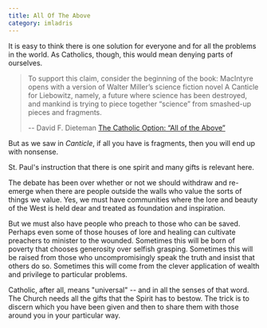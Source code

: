 ```yaml
---
title: All Of The Above
category: imladris
---
```


It is easy to think there is one solution for everyone and for all the
problems in the world. As Catholics, though, this would mean denying
parts of ourselves.

<!--more-->

> To support this claim, consider the beginning of the book: MacIntyre
>   opens with a version of Walter Miller’s science fiction novel A
>   Canticle for Liebowitz, namely, a future where science has been
>   destroyed, and mankind is trying to piece together “science” from
>   smashed-up pieces and fragments.
> 
> -- David F. Dieteman [The Catholic Option: “All of the Above”](http://www.crisismagazine.com/2014/catholic-option)

But as we saw in _Canticle_, if all you have is fragments, then you will end up with nonsense.

St. Paul's instruction that there is one spirit and many gifts is relevant here.

The debate has been over whether or not we should withdraw and
re-emerge when there are people outside the walls who value the sorts
of things we value. Yes, we must have communities where the lore and
beauty of the West is held dear and treated as foundation and
inspiration.

But we must also have people who preach to those who can be
saved. Perhaps even some of those houses of lore and healing can
cultivate preachers to minister to the wounded. Sometimes this will be
born of poverty that chooses generosity over selfish
grasping. Sometimes this will be raised from those who
uncompromisingly speak the truth and insist that others do
so. Sometimes this will come from the clever application of wealth and
privilege to particular problems.

Catholic, after all, means "universal" -- and in all the senses of
that word. The Church needs all the gifts that the Spirit has to
bestow. The trick is to discern which you have been given and then to
share them with those around you in your particular way.
